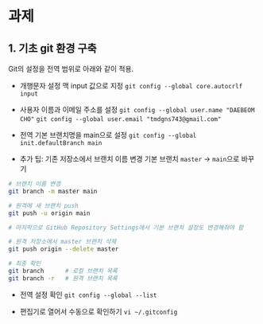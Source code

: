 # 과제

## 1. 기초 git 환경 구축
Git의 설정을 전역 범위로 아래와 같이 적용.
- 개행문자 설정 맥 input 값으로 지정
`git config --global core.autocrlf input`

- 사용자 이름과 이메일 주소를 설정
`git config --global user.name "DAEBEOM CHO"`
`git config --global user.email "tmdgns743@gmail.com"`

- 전역 기본 브랜치명을 main으로 설정
`git config --global init.defaultBranch main`

- 추가 팁: 기존 저장소에서 브랜치 이름 변경
기본 브랜치 `master` -> `main`으로 바꾸기
```bash
# 브랜치 이름 변경
git branch -m master main

# 원격에 새 브랜치 push
git push -u origin main

# 마지막으로 GitHub Repository Settings에서 기본 브랜치 설정도 변경해줘야 함

# 원격 저장소에서 master 브랜치 삭제
git push origin --delete master

# 최종 확인
git branch      # 로컬 브랜치 목록
git branch -r   # 원격 브랜치 목록
```

- 전역 설정 확인
`git config --global --list`

- 편집기로 열어서 수동으로 확인하기
`vi ~/.gitconfig`